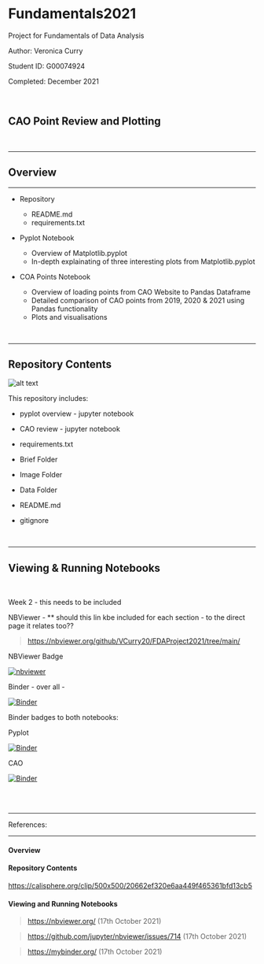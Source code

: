 # Fundamentals2021
Project for Fundamentals of Data Analysis

Author: Veronica Curry

Student ID: G00074924

Completed: December 2021

<br/>

## CAO Point Review and Plotting

<br/>

***

## Overview

***


 - Repository 
   - README.md
   - requirements.txt


- Pyplot Notebook
  - Overview of Matplotlib.pyplot
  - In-depth explainating of three interesting plots from Matplotlib.pyplot


- COA Points Notebook
  - Overview of loading points from CAO Website to Pandas Dataframe
  - Detailed comparison of CAO points from 2019, 2020 & 2021 using Pandas functionality
  - Plots and visualisations 

<br/>

***
## Repository Contents

![alt text](https://calisphere.org/clip/500x500/20662ef320e6aa449f465361bfd13cb5)

This repository includes:

- pyplot overview - jupyter notebook

- CAO review - jupyter notebook

- requirements.txt 

- Brief Folder

- Image Folder

- Data Folder

- README.md

- gitignore

<br/>

***
## Viewing & Running Notebooks
<br/>


Week 2 - this needs to be included

NBViewer - ** should this lin kbe included for each section - to the direct page it relates too??

> https://nbviewer.org/github/VCurry20/FDAProject2021/tree/main/

NBViewer Badge 

[![nbviewer](https://raw.githubusercontent.com/jupyter/design/master/logos/Badges/nbviewer_badge.svg)](https://nbviewer.org/github/VCurry20/FDAProject2021/tree/main/)



Binder - over all - 

[![Binder](https://mybinder.org/badge_logo.svg)](https://mybinder.org/v2/gh/VCurry20/FDAProject2021/HEAD)


Binder badges to both notebooks:


Pyplot

[![Binder](https://mybinder.org/badge_logo.svg)](https://mybinder.org/v2/gh/VCurry20/FDAProject2021/HEAD?urlpath=https%3A%2F%2Fgithub.com%2FVCurry20%2FFDAProject2021%2Fblob%2Fmain%2Fpyplot.ipynb)


CAO

[![Binder](https://mybinder.org/badge_logo.svg)](https://mybinder.org/v2/gh/VCurry20/FDAProject2021/HEAD?urlpath=https%3A%2F%2Fgithub.com%2FVCurry20%2FFDAProject2021%2Fblob%2Fmain%2Fcao.ipynb)


<br/>
<br/>

***
References:
***

#### Overview

#### Repository Contents
https://calisphere.org/clip/500x500/20662ef320e6aa449f465361bfd13cb5


#### Viewing and Running Notebooks

> https://nbviewer.org/ (17th October 2021)

> https://github.com/jupyter/nbviewer/issues/714  (17th October 2021)

> https://mybinder.org/  (17th October 2021)